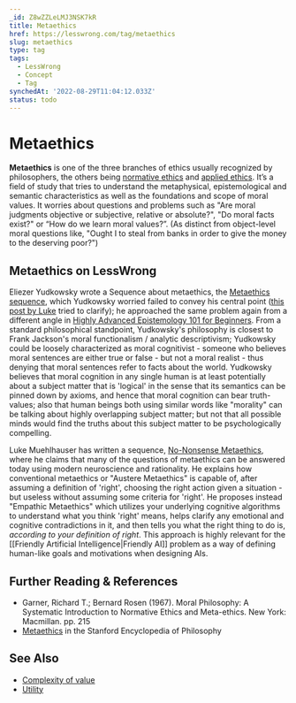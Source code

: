 ```yaml
---
_id: Z8wZZLeLMJ3NSK7kR
title: Metaethics
href: https://lesswrong.com/tag/metaethics
slug: metaethics
type: tag
tags:
  - LessWrong
  - Concept
  - Tag
synchedAt: '2022-08-29T11:04:12.033Z'
status: todo
---
```


# Metaethics

**Metaethics** is one of the three branches of ethics usually recognized by philosophers, the others being [normative ethics](http://en.wikipedia.org/wiki/Normative_ethics) and [applied ethics](http://en.wikipedia.org/wiki/Applied_ethics). It’s a field of study that tries to understand the metaphysical, epistemological and semantic characteristics as well as the foundations and scope of moral values. It worries about questions and problems such as "Are moral judgments objective or subjective, relative or absolute?", "Do moral facts exist?" or “How do we learn moral values?”. (As distinct from object-level moral questions like, "Ought I to steal from banks in order to give the money to the deserving poor?")

## Metaethics on LessWrong

Eliezer Yudkowsky wrote a Sequence about metaethics, the [Metaethics sequence](https://www.lesswrong.com/s/W2fkmatEzyrmbbrDt), which Yudkowsky worried failed to convey his central point ([this post by Luke](https://www.lesswrong.com/posts/3R2vH2Ar5AbC9m8Qj/what-is-eliezer-yudkowsky-s-meta-ethical-theory) tried to clarify); he approached the same problem again from a different angle in [Highly Advanced Epistemology 101 for Beginners](https://www.lesswrong.com/s/SqFbMbtxGybdS2gRs). From a standard philosophical standpoint, Yudkowsky's philosophy is closest to Frank Jackson's moral functionalism / analytic descriptivism; Yudkowsky could be loosely characterized as moral cognitivist - someone who believes moral sentences are either true or false - but not a moral realist - thus denying that moral sentences refer to facts about the world. Yudkowsky believes that moral cognition in any single human is at least potentially about a subject matter that is 'logical' in the sense that its semantics can be pinned down by axioms, and hence that moral cognition can bear truth-values; also that human beings both using similar words like "morality" can be talking about highly overlapping subject matter; but not that all possible minds would find the truths about this subject matter to be psychologically compelling.

Luke Muehlhauser has written a sequence, [No-Nonsense Metaethics](https://www.lessestwrong.com/s/bQgRsy23biR52poMf), where he claims that many of the questions of metaethics can be answered today using modern neuroscience and rationality. He explains how conventional metaethics or "Austere Metaethics" is capable of, after assuming a definition of 'right', choosing the right action given a situation - but useless without assuming some criteria for 'right'. He proposes instead "Empathic Metaethics" which utilizes your underlying cognitive algorithms to understand what you think 'right' means, helps clarify any emotional and cognitive contradictions in it, and then tells you what the right thing to do is, *according to your definition of right*. This approach is highly relevant for the [[Friendly Artificial Intelligence|Friendly AI]] problem as a way of defining human-like goals and motivations when designing AIs.

## Further Reading & References

- Garner, Richard T.; Bernard Rosen (1967). Moral Philosophy: A Systematic Introduction to Normative Ethics and Meta-ethics. New York: Macmillan. pp. 215
- [Metaethics](http://plato.stanford.edu/entries/metaethics/) in the Stanford Encyclopedia of Philosophy

## See Also

- [Complexity of value](https://lessestwrong.com/tag/complexity-of-value)
- [Utility](https://lessestwrong.com/tag/utility)

